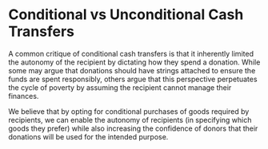 # Conditional vs Unconditional Cash Transfers

A common critique of conditional cash transfers is that it inherently limited the autonomy of the recipient by dictating how they spend a donation. While some may argue that donations should have strings attached to ensure the funds are spent responsibly, others argue that this perspective perpetuates the cycle of poverty by assuming the recipient cannot manage their finances.

We believe that by opting for conditional purchases of goods required by recipients, we can enable the autonomy of recipients (in specifying which goods they prefer) while also increasing the confidence of donors that their donations will be used for the intended purpose.